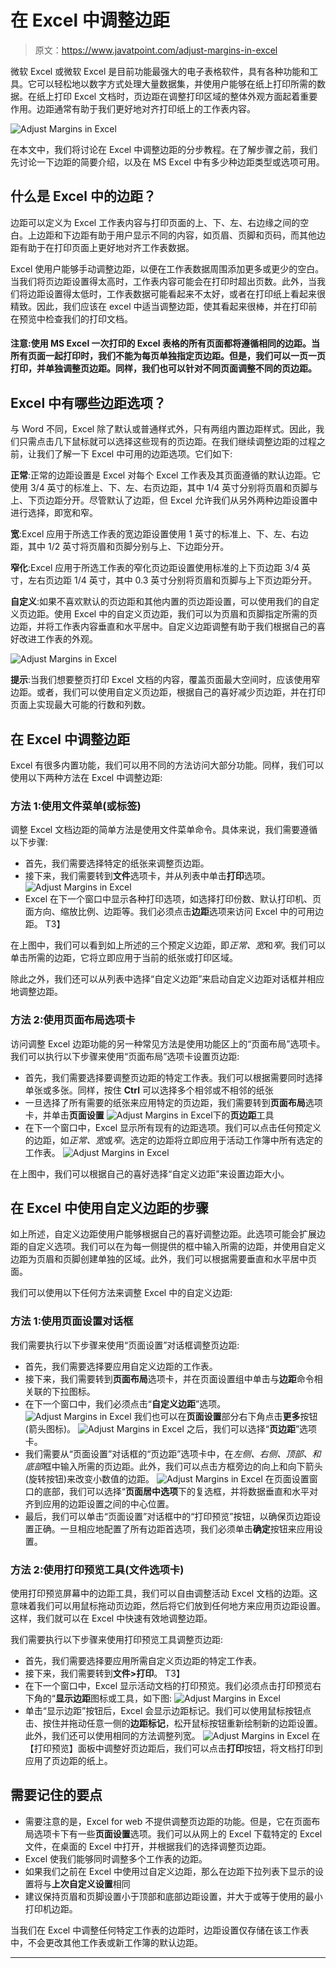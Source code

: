 # 在 Excel 中调整边距

> 原文：<https://www.javatpoint.com/adjust-margins-in-excel>

微软 Excel 或微软 Excel 是目前功能最强大的电子表格软件，具有各种功能和工具。它可以轻松地以数字方式处理大量数据集，并使用户能够在纸上打印所需的数据。在纸上打印 Excel 文档时，页边距在调整打印区域的整体外观方面起着重要作用。边距通常有助于我们更好地对齐打印纸上的工作表内容。

![Adjust Margins in Excel](img/168df87751dd50fda61d90cb9879bbe5.png)

在本文中，我们将讨论在 Excel 中调整边距的分步教程。在了解步骤之前，我们先讨论一下边距的简要介绍，以及在 MS Excel 中有多少种边距类型或选项可用。

## 什么是 Excel 中的边距？

边距可以定义为 Excel 工作表内容与打印页面的上、下、左、右边缘之间的空白。上边距和下边距有助于用户显示不同的内容，如页眉、页脚和页码，而其他边距有助于在打印页面上更好地对齐工作表数据。

Excel 使用户能够手动调整边距，以便在工作表数据周围添加更多或更少的空白。当我们将页边距设置得太高时，工作表内容可能会在打印时超出页数。此外，当我们将边距设置得太低时，工作表数据可能看起来不太好，或者在打印纸上看起来很精致。因此，我们应该在 excel 中适当调整边距，使其看起来很棒，并在打印前在预览中检查我们的打印文档。

#### 注意:使用 MS Excel 一次打印的 Excel 表格的所有页面都将遵循相同的边距。当所有页面一起打印时，我们不能为每页单独指定页边距。但是，我们可以一页一页打印，并单独调整页边距。同样，我们也可以针对不同页面调整不同的页边距。

## Excel 中有哪些边距选项？

与 Word 不同，Excel 除了默认或普通样式外，只有两组内置边距样式。因此，我们只需点击几下鼠标就可以选择这些现有的页边距。在我们继续调整边距的过程之前，让我们了解一下 Excel 中可用的边距选项。它们如下:

**正常**:正常的边距设置是 Excel 对每个 Excel 工作表及其页面遵循的默认边距。它使用 3/4 英寸的标准上、下、左、右页边距，其中 1/4 英寸分别将页眉和页脚与上、下页边距分开。尽管默认了边距，但 Excel 允许我们从另外两种边距设置中进行选择，即宽和窄。

**宽**:Excel 应用于所选工作表的宽边距设置使用 1 英寸的标准上、下、左、右边距，其中 1/2 英寸将页眉和页脚分别与上、下边距分开。

**窄化**:Excel 应用于所选工作表的窄化页边距设置使用标准的上下页边距 3/4 英寸，左右页边距 1/4 英寸，其中 0.3 英寸分别将页眉和页脚与上下页边距分开。

**自定义**:如果不喜欢默认的页边距和其他内置的页边距设置，可以使用我们的自定义页边距。使用 Excel 中的自定义页边距，我们可以为页眉和页脚指定所需的页边距，并将工作表内容垂直和水平居中。自定义边距调整有助于我们根据自己的喜好改进工作表的外观。

![Adjust Margins in Excel](img/5c81e363e607dc541ef85bfe1c15dcfe.png)

**提示**:当我们想要整页打印 Excel 文档的内容，覆盖页面最大空间时，应该使用窄边距。或者，我们可以使用自定义页边距，根据自己的喜好减少页边距，并在打印页面上实现最大可能的行数和列数。

## 在 Excel 中调整边距

Excel 有很多内置功能，我们可以用不同的方法访问大部分功能。同样，我们可以使用以下两种方法在 Excel 中调整边距:

### 方法 1:使用文件菜单(或标签)

调整 Excel 文档边距的简单方法是使用文件菜单命令。具体来说，我们需要遵循以下步骤:

*   首先，我们需要选择特定的纸张来调整页边距。
*   接下来，我们需要转到**文件**选项卡，并从列表中单击**打印**选项。
    ![Adjust Margins in Excel](img/713b84c7cda23e13d4546c3ea03d3d93.png)
*   Excel 在下一个窗口中显示各种打印选项，如选择打印份数、默认打印机、页面方向、缩放比例、边距等。我们必须点击**边距**选项来访问 Excel 中的可用边距。
    T3】

在上图中，我们可以看到如上所述的三个预定义边距，即*正常、宽*和*窄*。我们可以单击所需的边距，它将立即应用于当前的纸张或打印区域。

除此之外，我们还可以从列表中选择“自定义边距”来启动自定义边距对话框并相应地调整边距。

### 方法 2:使用页面布局选项卡

访问调整 Excel 边距功能的另一种常见方法是使用功能区上的“页面布局”选项卡。我们可以执行以下步骤来使用“页面布局”选项卡设置页边距:

*   首先，我们需要选择要调整页边距的特定工作表。我们可以根据需要同时选择单张或多张。同样，按住 **Ctrl** 可以选择多个相邻或不相邻的纸张
*   一旦选择了所有需要的纸张来应用特定的页边距，我们需要转到**页面布局**选项卡，并单击**页面设置**
    ![Adjust Margins in Excel](img/385f297e06e20b20bdb0820c0000a5d4.png)下的**页边距**工具
*   在下一个窗口中，Excel 显示所有现有的边距选项。我们可以点击任何预定义的边距，如*正常、宽*或*窄*。选定的边距将立即应用于活动工作簿中所有选定的工作表。
    ![Adjust Margins in Excel](img/dc446bb300052bdfe358246d0f94430f.png)

在上图中，我们可以根据自己的喜好选择“自定义边距”来设置边距大小。

## 在 Excel 中使用自定义边距的步骤

如上所述，自定义边距使用户能够根据自己的喜好调整边距。此选项可能会扩展边距的自定义选项。我们可以在为每一侧提供的框中输入所需的边距，并使用自定义边距为页眉和页脚创建单独的区域。此外，我们可以根据需要垂直和水平居中页面。

我们可以使用以下任何方法来调整 Excel 中的自定义边距:

### 方法 1:使用页面设置对话框

我们需要执行以下步骤来使用“页面设置”对话框调整页边距:

*   首先，我们需要选择要应用自定义边距的工作表。
*   接下来，我们需要转到**页面布局**选项卡，并在页面设置组中单击与**边距**命令相关联的下拉图标。
*   在下一个窗口中，我们必须点击“**自定义边距**”选项。
    ![Adjust Margins in Excel](img/d35adc11a46aea5e58ce994c636b99e2.png)
    我们也可以在**页面设置**部分右下角点击**更多**按钮(箭头图标)。
    ![Adjust Margins in Excel](img/b7167cacf83331fa0ea2c341f948fa15.png)
    之后，我们可以选择“**页边距**”选项卡。
*   我们需要从“页面设置”对话框的“页边距”选项卡中，在*左侧、右侧、顶部、*和*底部*框中输入所需的页边距。此外，我们可以点击方框旁边的向上和向下箭头(旋转按钮)来改变小数值的边距。
    ![Adjust Margins in Excel](img/b7287be8aa6af675ac6cd286978005ba.png)
    在页面设置窗口的底部，我们可以选择“**页面居中选项**下的复选框，并将数据垂直和水平对齐到应用的边距设置之间的中心位置。
*   最后，我们可以单击“页面设置”对话框中的“打印预览”按钮，以确保页边距设置正确。一旦相应地配置了所有边距首选项，我们必须单击**确定**按钮来应用设置。

### 方法 2:使用打印预览工具(文件选项卡)

使用打印预览屏幕中的边距工具，我们可以自由调整活动 Excel 文档的边距。这意味着我们可以用鼠标拖动页边距，然后将它们放到任何地方来应用页边距设置。这样，我们就可以在 Excel 中快速有效地调整边距。

我们需要执行以下步骤来使用打印预览工具调整页边距:

*   首先，我们需要选择要应用所需自定义页边距的特定工作表。
*   接下来，我们需要转到**文件>打印**。
    T3】
*   在下一个窗口中，Excel 显示活动文档的打印预览。我们必须点击打印预览右下角的“**显示边距**图标或工具，如下图:
    ![Adjust Margins in Excel](img/82c2ba8b7d8aa80d4a4866ff6bd65bee.png)
*   单击“显示边距”按钮后，Excel 会显示边距标记。我们可以使用鼠标按钮点击、按住并拖动任意一侧的**边距标记**，松开鼠标按钮重新绘制新的边距设置。此外，我们还可以使用相同的方法调整列宽。
    ![Adjust Margins in Excel](img/6b59435d89d0c879c02eeca63280de39.png)
    在【打印预览】面板中调整好页边距后，我们可以点击**打印**按钮，将文档打印到应用了页边距的纸上。

## 需要记住的要点

*   需要注意的是，Excel for web 不提供调整页边距的功能。但是，它在页面布局选项卡下有一些**页面设置**选项。我们可以从网上的 Excel 下载特定的 Excel 文件，在桌面的 Excel 中打开，并根据我们的选择调整页边距。
*   Excel 使我们能够同时调整多个工作表的边距。
*   如果我们之前在 Excel 中使用过自定义边距，那么在边距下拉列表下显示的设置将与**上次自定义设置**相同
*   建议保持页眉和页脚设置小于顶部和底部边距设置，并大于或等于使用的最小打印机边距。

当我们在 Excel 中调整任何特定工作表的边距时，边距设置仅存储在该工作表中，不会更改其他工作表或新工作簿的默认边距。

* * *